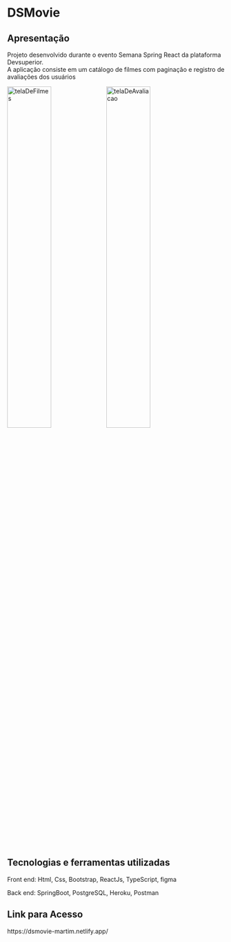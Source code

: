 <h1>DSMovie</h1>
<h2>Apresentação</h2>
<p>Projeto desenvolvido durante o evento Semana Spring React da plataforma Devsuperior.<br>
A aplicação consiste em um catálogo de filmes com paginação e registro de avaliações dos usuários</p>
<img src ="https://github.com/martimpalmeira/dsmovie/blob/main/dsmovie1.png?raw=true" alt="telaDeFilmes" width="45%" align="left">
<img src = "https://github.com/martimpalmeira/dsmovie/blob/main/dsmovie2.png?raw=true" alt="telaDeAvaliacao" width="45%" align="center">

<h2>Tecnologias e ferramentas utilizadas</h2>
<p>Front end: Html, Css, Bootstrap, ReactJs, TypeScript, figma</p>
<p>Back end: SpringBoot, PostgreSQL, Heroku, Postman</p>

<h2>Link para Acesso</h2>
https://dsmovie-martim.netlify.app/
